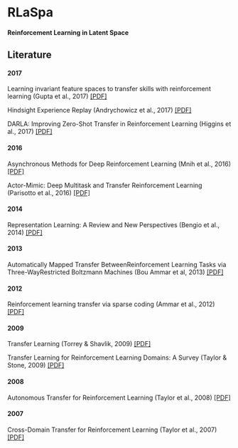 # RLaSpa
#### Reinforcement Learning in Latent Space


## Literature

#### 2017
Learning invariant feature spaces to transfer skills with reinforcement learning (Gupta et al., 2017) [[PDF]](https://arxiv.org/pdf/1703.02949.pdf)

Hindsight Experience Replay (Andrychowicz et al., 2017) [[PDF]](https://arxiv.org/pdf/1707.01495.pdf)

DARLA: Improving Zero-Shot Transfer in Reinforcement Learning (Higgins et al., 2017) [[PDF]](https://arxiv.org/pdf/1707.08475.pdf)

#### 2016
Asynchronous Methods for Deep Reinforcement Learning (Mnih et al., 2016) [[PDF]](https://arxiv.org/pdf/1602.01783.pdf)

Actor-Mimic: Deep Multitask and Transfer Reinforcement Learning (Parisotto et al., 2016) [[PDF]](https://arxiv.org/pdf/1511.06342.pdf)

#### 2014
Representation Learning: A Review and New Perspectives (Bengio et al., 2014) [[PDF]](https://arxiv.org/pdf/1206.5538.pdf)

#### 2013
Automatically Mapped Transfer BetweenReinforcement Learning Tasks via Three-WayRestricted Boltzmann Machines (Bou Ammar et al, 2013) [[PDF]](http://www.ecmlpkdd2013.org/wp-content/uploads/2013/07/624.pdf)

#### 2012
Reinforcement learning transfer via sparse coding (Ammar et al., 2012) [[PDF]](https://pdfs.semanticscholar.org/65ea/abe5733ced3264c8939867561d133bfd8585.pdf)

#### 2009
Transfer Learning (Torrey & Shavlik, 2009) [[PDF]](http://ftp.cs.wisc.edu/machine-learning/shavlik-group/torrey.handbook09.pdf)

Transfer Learning for Reinforcement Learning Domains: A Survey (Taylor & Stone, 2009) [[PDF]](http://www.jmlr.org/papers/volume10/taylor09a/taylor09a.pdf)

#### 2008
Autonomous Transfer for Reinforcement Learning (Taylor et al., 2008) [[PDF]](https://pdfs.semanticscholar.org/316a/0dc979b4afc312f2c8ad6e6a65dfc4ff6c7b.pdf)

#### 2007
Cross-Domain Transfer for Reinforcement Learning (Taylor et al., 2007) [[PDF]](http://irll.eecs.wsu.edu/wp-content/papercite-data/pdf/icml07-taylor.pdf)
